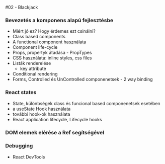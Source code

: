 #02 - Blackjack
    
### Bevezetés a komponens alapú fejlesztésbe
- Miért jó ez? Hogy érdemes ezt csinálni?
- Class based components
- A functional component használata
- Component life-cycle
- Props, propertyk átadása - PropTypes
- CSS használata: inline styles, css files
- Listák renderelése
    - key attribute
- Conditional rendering
- Forms, Controlled és UnControlled componenetsek - 2 way binding

### React states
- State, különbségek class és funcional based componenetsek esetében
- a useState Hook használata
- további hook-ok használata
- React application lifecycle, Lifecycle hooks

### DOM elemek elérése a Ref segítségével

### Debugging
- React DevTools
